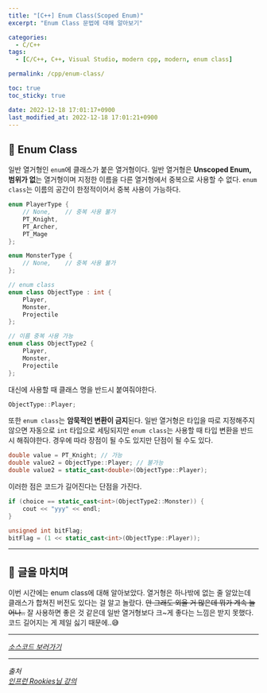 ```yaml
---
title: "[C++] Enum Class(Scoped Enum)"
excerpt: "Enum Class 문법에 대해 알아보기"

categories:
  - C/C++
tags:
  - [C/C++, C++, Visual Studio, modern cpp, modern, enum class]

permalink: /cpp/enum-class/

toc: true
toc_sticky: true

date: 2022-12-18 17:01:17+0900
last_modified_at: 2022-12-18 17:01:21+0900
---
```


## 👻 Enum Class
일반 열거형인 ``` enum ```에 클래스가 붙은 열거형이다. 일반 열거형은 **Unscoped Enum, 범위가 없**는 열거형이며 지정한 이름을 다른 열거형에서 중복으로 사용할 수 없다. ``` enum class ```는 이름의 공간이 한정적이어서 중복 사용이 가능하다.

```c++
enum PlayerType {
    // None,    // 중복 사용 불가
    PT_Knight,
    PT_Archer, 
    PT_Mage
};

enum MonsterType {
    // None,    // 중복 사용 불가
};

// enum class
enum class ObjectType : int {
    Player,
    Monster,
    Projectile
};

// 이름 중복 사용 가능
enum class ObjectType2 {
    Player,
    Monster,
    Projectile
};
```

대신에 사용할 때 클래스 명을 반드시 붙여줘야한다.

```c++
ObjectType::Player;
```

또한 ``` enum class ```는 **암묵적인 변환이 금지**된다. 일반 열거형은 타입을 따로 지정해주지 않으면 자동으로 ``` int ``` 타입으로 세팅되지만 ``` enum class ```는 사용할 때 타입 변환을 반드시 해줘야한다. 경우에 따라 장점이 될 수도 있지만 단점이 될 수도 있다.

```c++
double value = PT_Knight; // 가능
double value2 = ObjectType::Player; // 불가능
double value2 = static_cast<double>(ObjectType::Player);
```

이러한 점은 코드가 길어진다는 단점을 가진다.

```c++
if (choice == static_cast<int>(ObjectType2::Monster)) {
    cout << "yyy" << endl;
}

unsigned int bitFlag;
bitFlag = (1 << static_cast<int>(ObjectType::Player));
```

***

## 👻 글을 마치며
이번 시간에는 enum class에 대해 알아보았다. 열거형은 하나밖에 없는 줄 알았는데 클래스가 합쳐진 버전도 있다는 걸 알고 놀랐다. ~~안 그래도 외울 거 많은데 뭐가 계속 늘어나..~~ 잘 사용하면 좋은 것 같은데 일반 열거형보다 크~게 좋다는 느낌은 받지 못했다. 코드 길어지는 게 제일 싫기 때문에..😅

***

_[소스코드 보러가기](https://github.com/choi-dan-di/study_cpp/tree/main/modern-cpp/enum-class)_

***

_출처_   
_[인프런 Rookies님 강의](https://inf.run/bje8)_   